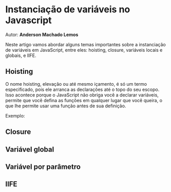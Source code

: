 # Instanciação de variáveis no Javascript
Autor: **Anderson Machado Lemos**

Neste artigo vamos abordar alguns temas importantes sobre a instanciação de variáveis em JavaScript, entre eles: hoisting, closure, variáveis locais e globais, e IIFE.

## Hoisting

O nome hoisting, elevação ou até mesmo içamento, é só um termo especificado, pois ele arranca as declarações até o topo do seu escopo.
Isso acontece porque o JavaScript não obriga você a declarar variáveis, permite que você defina as funções em qualquer lugar que você queira, o que lhe permite usar uma função antes de sua definição.

Exemplo:


## Closure


## Variável global

## Variável por parâmetro

## IIFE
